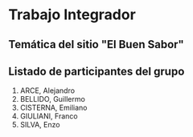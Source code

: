 # Trabajo Integrador
## Temática del sitio "El Buen Sabor"

## Listado de participantes del grupo
1. ARCE, Alejandro
2. BELLIDO, Guillermo
3. CISTERNA, Emiliano
4. GIULIANI, Franco
5. SILVA, Enzo
